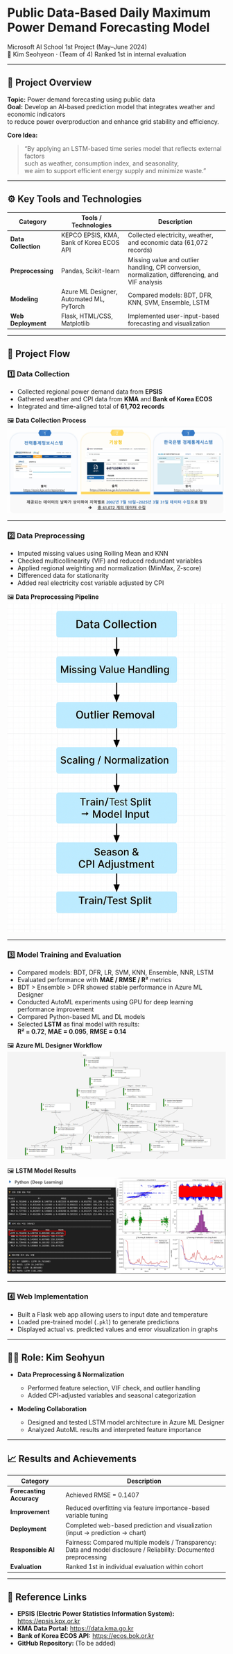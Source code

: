 # Public Data-Based Daily Maximum Power Demand Forecasting Model

Microsoft AI School 1st Project (May–June 2024)  
👥 Kim Seohyeon · (Team of 4)
Ranked 1st in internal evaluation

---

## 🎯 Project Overview

**Topic:** Power demand forecasting using public data  
**Goal:** Develop an AI-based prediction model that integrates weather and economic indicators  
to reduce power overproduction and enhance grid stability and efficiency.

**Core Idea:**  
> “By applying an LSTM-based time series model that reflects external factors  
> such as weather, consumption index, and seasonality,  
> we aim to support efficient energy supply and minimize waste.”

---

## ⚙️ Key Tools and Technologies

| Category | Tools / Technologies | Description |
|-----------|----------------------|--------------|
| **Data Collection** | KEPCO EPSIS, KMA, Bank of Korea ECOS API | Collected electricity, weather, and economic data (61,072 records) |
| **Preprocessing** | Pandas, Scikit-learn | Missing value and outlier handling, CPI conversion, normalization, differencing, and VIF analysis |
| **Modeling** | Azure ML Designer, Automated ML, PyTorch | Compared models: BDT, DFR, KNN, SVM, Ensemble, LSTM |
| **Web Deployment** | Flask, HTML/CSS, Matplotlib | Implemented user-input-based forecasting and visualization |

---

## 🧩 Project Flow

### 1️⃣ Data Collection
- Collected regional power demand data from **EPSIS**  
- Gathered weather and CPI data from **KMA** and **Bank of Korea ECOS**  
- Integrated and time-aligned total of **61,702 records**

🖼️ **Data Collection Process**  
![](../assets/data1.jpeg)

---

### 2️⃣ Data Preprocessing
- Imputed missing values using Rolling Mean and KNN  
- Checked multicollinearity (VIF) and reduced redundant variables  
- Applied regional weighting and normalization (MinMax, Z-score)  
- Differenced data for stationarity  
- Added real electricity cost variable adjusted by CPI

🖼️ **Data Preprocessing Pipeline**  
![](../assets/data_preprocessing.png)

---

### 3️⃣ Model Training and Evaluation
- Compared models: BDT, DFR, LR, SVM, KNN, Ensemble, NNR, LSTM  
- Evaluated performance with **MAE / RMSE / R²** metrics  
- BDT > Ensemble > DFR showed stable performance in Azure ML Designer  
- Conducted AutoML experiments using GPU for deep learning performance improvement  
- Compared Python-based ML and DL models  
- Selected **LSTM** as final model with results:  
  **R² = 0.72**, **MAE = 0.095**, **RMSE = 0.14**

🖼️ **Azure ML Designer Workflow**  
![](../assets/azure_designer.jpeg)

🖼️ **LSTM Model Results**  
![](../assets/lstm_structure.jpeg)

---

### 4️⃣ Web Implementation
- Built a Flask web app allowing users to input date and temperature  
- Loaded pre-trained model (`.pkl`) to generate predictions  
- Displayed actual vs. predicted values and error visualization in graphs

---

## 👩‍💻 Role: Kim Seohyun

- **Data Preprocessing & Normalization**  
  - Performed feature selection, VIF check, and outlier handling  
  - Added CPI-adjusted variables and seasonal categorization  

- **Modeling Collaboration**  
  - Designed and tested LSTM model architecture in Azure ML Designer  
  - Analyzed AutoML results and interpreted feature importance  

---

## 📈 Results and Achievements

| Category | Description |
|-----------|--------------|
| **Forecasting Accuracy** | Achieved RMSE = 0.1407 |
| **Improvement** | Reduced overfitting via feature importance-based variable tuning |
| **Deployment** | Completed web-based prediction and visualization (input → prediction → chart) |
| **Responsible AI** | Fairness: Compared multiple models / Transparency: Data and model disclosure / Reliability: Documented preprocessing |
| **Evaluation** | Ranked 1st in individual evaluation within cohort |

---

## 🔗 Reference Links

- **EPSIS (Electric Power Statistics Information System):** https://epsis.kpx.or.kr  
- **KMA Data Portal:** https://data.kma.go.kr  
- **Bank of Korea ECOS API:** https://ecos.bok.or.kr  
- **GitHub Repository:** (To be added)
